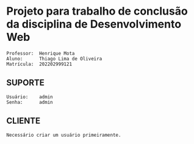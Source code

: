 # Projeto para trabalho de conclusão da disciplina de Desenvolvimento Web
    Professor:  Henrique Mota
    Aluno:      Thiago Lima de Oliveira
    Matrícula:  202202999121

## SUPORTE
    Usuário:    admin
    Senha:      admin

## CLIENTE
    Necessário criar um usuário primeiramente.